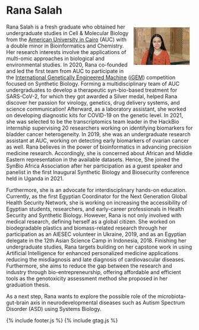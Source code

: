 # Rana Salah

<img src="images/RanaSalah.jpg" align="right" width="30%" title="Rana Salah" alt="Rana Salah" style="padding: 10px; border:5px">

Rana Salah is a fresh graduate who obtained her undergraduate studies in Cell & Molecular Biology from the [American University in Cairo](https://www.aucegypt.edu/) (AUC) with a double minor in Bioinformatics and Chemistry. Her research interests involve the applications of multi-omic approaches in biological and environmental studies. In 2020, Rana co-founded and led the first team from AUC to participate in the [International Genetically Engineered Machine](https://igem.org/) ([iGEM](https://igem.org/)) competition focused on Synthetic Biology. Forming a multidisciplinary team of AUC undergraduates to develop a therapeutic syn-bio-based treatment for SARS-CoV-2, for which they got awarded a Silver medal, helped Rana discover her passion for virology, genetics, drug delivery systems, and science communication! Afterward, as a laboratory assistant, she worked on developing diagnostic kits for COVID-19 on the genetic level. In 2021, she was selected to be the transcriptomics team leader in the HackBio internship supervising 20 researchers working on identifying biomarkers for bladder cancer heterogeneity. In 2019, she was an undergraduate research assistant at AUC, working on detecting early biomarkers of ovarian cancer as well. Rana believes in the power of bioinformatics in advancing precision medicine research. Accordingly, she is concerned about African and Middle Eastern representation in the available datasets. Hence, She joined the SynBio Africa Association after her participation as a guest speaker and panelist in the first Inaugural Synthetic Biology and Biosecurity conference held in Uganda in 2021.

Furthermore, she is an advocate for interdisciplinary hands-on education. Currently, as the first Egyptian Coordinator for the Next Generation Global Health Security Network, she is working on increasing the accessibility of Egyptian students, researchers, and early-career professionals in Health Security and Synthetic Biology. However, Rana is not only involved with medical research, defining herself as a global citizen. She worked on biodegradable plastics and biomass-related research through her participation as an AIESEC volunteer in Ukraine, 2019, and as an Egyptian delegate in the 12th Asian Science Camp in Indonesia, 2018. Finishing her undergraduate studies, Rana targets building on her capstone work in using Artificial Intelligence for enhanced personalized medicine applications reducing the misdiagnosis and late diagnosis of cardiovascular diseases. Furthermore, she aims to reduce the gap between the research and industry through bio-entrepreneurship, offering affordable and efficient tools as the genotoxicity assessment method she proposed in her graduation thesis.

As a next step, Rana wants to explore the possible role of the microbiota-gut-brain axis in neurodevelopmental diseases such as Autism Spectrum Disorder (ASD) using Systems Biology.


[<i class="fab fa-github fa-2x"></i>](https://github.com/rana-salah)
[<i class="fab fa-linkedin fa-2x"></i>](https://www.linkedin.com/in/rana-salah-biology/)
[<i class="fab fa-facebook fa-2x"></i>](https://www.facebook.com/salah.foaud)

{% include footer.js %}
{% include gtag.js %}
